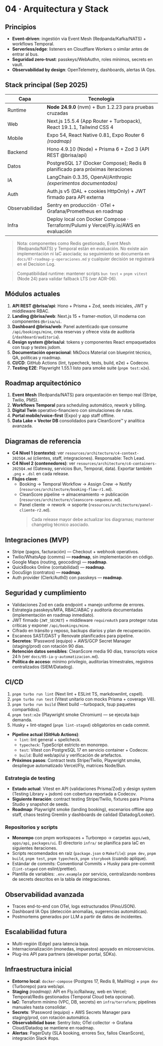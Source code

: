 # 04 · Arquitectura y Stack

## Principios

- **Event-driven**: ingestión via Event Mesh (Redpanda/Kafka/NATS) + workflows Temporal.
- **Serverless/edge**: listeners en Cloudflare Workers o similar antes de entrar al bus.
- **Seguridad zero-trust**: passkeys/WebAuthn, roles mínimos, secrets en vault.
- **Observabilidad by design**: OpenTelemetry, dashboards, alertas IA Ops.

## Stack principal (Sep 2025)

| Capa           | Tecnología                                                                           |
| -------------- | ------------------------------------------------------------------------------------ |
| Runtime        | **Node 24.9.0** (nvm) + Bun 1.2.23 para pruebas cruzadas                             |
| Web            | Next.js 15.5.4 (App Router + Turbopack), React 19.1.1, Tailwind CSS 4                |
| Mobile         | Expo 54, React Native 0.81, Expo Router 6 _(roadmap)_                                |
| Backend        | Hono 4.9.10 (Node) + Prisma 6 + Zod 3 (API REST @brisa/api)                          |
| Datos          | PostgreSQL 17 (Docker Compose); Redis 8 planificado para próximas iteraciones        |
| IA             | LangChain 0.3.35, OpenAI/Anthropic _(experimentos documentados)_                     |
| Auth           | Auth.js v5 (DAL + cookies HttpOnly) + JWT firmado para API externa                   |
| Observabilidad | Sentry en producción · OTel + Grafana/Prometheus en roadmap                          |
| Infra          | Deploy local con Docker Compose · Terraform/Pulumi y Vercel/Fly.io/AWS en evaluación |

> Nota: componentes como Redis gestionado, Event Mesh (Redpanda/NATS) y Temporal están en evaluación. No existe aún implementación ni IaC asociada; su seguimiento se documenta en `docs/07-roadmap-y-operaciones.md` y cualquier decisión se registrará en el Decision Log.

> Compatibilidad runtime: mantener scripts `bun test` + `pnpm vitest` (Node 24) para validar fallback LTS (ver ADR-06).

## Módulos actuales

1. **API REST @brisa/api**: Hono + Prisma + Zod, seeds iniciales, JWT y middleware RBAC.
2. **Landing @brisa/web**: Next.js 15 + framer-motion, UI moderna con componentes `@brisa/ui`.
3. **Dashboard @brisa/web**: Panel autenticado que consume `/api/bookings/mine`, crea reservas y ofrece vista de auditoría (`/dashboard/auditoria`).
4. **Design system @brisa/ui**: tokens y componentes React empaquetados con tsup y testes jsdom.
5. **Documentación operacional**: MkDocs Material con blueprint técnico, QA, políticas y roadmap.
6. **CI/CD**: GitHub Actions (lint, typecheck, tests, build, e2e) + Codecov.
7. **Testing E2E**: Playwright 1.55.1 listo para smoke suite (`pnpm test:e2e`).

## Roadmap arquitectónico

1. **Event Mesh** (Redpanda/NATS) para orquestación en tiempo real (Stripe, Twilio, PMS).
2. **Workflows Temporal** para scheduling automático, rework y billing.
3. **Digital Twin** operativo-financiero con simulaciones de rutas.
4. **Portal mobile/voice-first** (Expo) y app staff offline.
5. **Data Lake + Vector DB** consolidados para CleanScore™ y analítica avanzada.

## Diagramas de referencia

- **C4 Nivel 1 (contexto)**: ver `resources/architecture/c4-context-2025Q4.md` (clientes, staff, integraciones). Responsable: Tech Lead.
- **C4 Nivel 2 (contenedores)**: ver `resources/architecture/c4-containers-2025Q4.md` (Gateway, servicios Bun, Temporal, data). Exportar también `.png` + `.dsl` en cada release.
- **Flujos clave**:
  - Booking → Temporal Workflow → Assign Crew → Notify (`resources/architecture/booking-flow-r1.md`).
  - CleanScore pipeline → almacenamiento → publicación (`resources/architecture/cleanscore-sequence.md`).
  - Panel cliente → rework → soporte (`resources/architecture/panel-cliente-r2.md`).
    > Cada release mayor debe actualizar los diagramas; mantener changelog técnico asociado.

## Integraciones (MVP)

- Stripe (pagos, facturación) — Checkout + webhook operativos.
- Twilio/WhatsApp (comms) — **roadmap**, sin implementación en código.
- Google Maps (routing, geocoding) — **roadmap**.
- QuickBooks Online (contabilidad) — **roadmap**.
- DocuSign (contratos) — **roadmap**.
- Auth provider (Clerk/Auth0) con passkeys — **roadmap**.

## Seguridad y cumplimiento

- Validaciones Zod en cada endpoint + manejo uniforme de errores.
- Estrategia passkeys/MFA, RBAC/ABAC y auditoría documentadas (implementación en roadmap inmediato).
- JWT firmado (`JWT_SECRET`) + middleware `requireAuth` para proteger rutas críticas y exponer `/api/bookings/mine`.
- Cifrado en tránsito y reposo, backups diarios y plan de recuperación.
- Escaneos SAST/DAST y Renovate planificados para pipeline.
- **Secretos**: 1Password (equipo) + AWS/GCP Secret Manager (staging/prod) con rotación 90 días.
- **Retención datos sensibles**: CleanScore media 90 días, transcripts voice 24 h (ver `docs/05-ia-y-automatizacion.md`).
- **Política de acceso**: mínimo privilegio, auditorías trimestrales, registros centralizados (SIEM/Datadog).

## CI/CD

1. `pnpm turbo run lint` (Next lint + ESLint TS, markdownlint, cspell).
2. `pnpm turbo run test` (Vitest unitario con mocks Prisma + coverage V8).
3. `pnpm turbo run build` (Next build --turbopack, tsup paquetes compartidos).
4. `pnpm test:e2e` (Playwright smoke Chromium) — se ejecuta bajo demanda.
5. Husky + lint-staged (`pnpm lint-staged`) obligatorios en cada commit.

- **Pipeline actual (GitHub Actions)**:
  - `lint`: lint general + spellcheck.
  - `typecheck`: TypeScript estricto en monorepo.
  - `test`: Vitest con PostgreSQL 17 en servicio container + Codecov.
  - `build`: Build web/api/ui y verificación de artefactos.
- **Próximos pasos**: Contract tests Stripe/Twilio, Playwright smoke, despliegue automatizado Vercel/Fly, matrices Node/Bun.

### Estrategia de testing

- **Estado actual**: Vitest en API (validaciones Prisma/Zod) y design system (Testing Library + jsdom) con cobertura reportada a Codecov.
- **Siguiente iteración**: contract testing Stripe/Twilio, fixtures para Prisma Studio y snapshot de seeds.
- **Roadmap**: Playwright smoke (landing booking), escenarios offline app staff, chaos testing Gremlin y dashboards de calidad (Datadog/Looker).

### Repositorios y scripts

- **Monorepo** con pnpm workspaces + Turborepo → carpetas `apps/web`, `apps/api`, `packages/ui`. El directorio `infra/` se planifica para IaC en siguientes iteraciones.
- Scripts recomendados en raíz (`package.json` o `Makefile`): `pnpm dev`, `pnpm build`, `pnpm test`, `pnpm typecheck`, `pnpm storybook` (cuando aplique).
- Estándar de commits: Conventional Commits + Husky para pre-commit (`lint-staged` con eslint/prettier).
- Plantilla de variables: `.env.example` por servicio, centralizando nombres de secrets descritos en la tabla de integraciones.

## Observabilidad avanzada

- Traces end-to-end con OTel, logs estructurados (Pino/JSON).
- Dashboard IA Ops (detección anomalías, sugerencias automáticas).
- Postmortems generados por LLM a partir de datos de incidentes.

## Escalabilidad futura

- Multi-región (Edge) para latencia baja.
- Internacionalización (monedas, impuestos) apoyado en microservicios.
- Plug-ins API para partners (developer portal, SDKs).

## Infraestructura inicial

- **Entorno local**: `docker-compose` (Postgres 17, Redis 8, MailHog) + `pnpm dev` (Turborepo) para web/api.
- **Staging** _(roadmap)_: API en Fly.io/Railway, web en Vercel; Temporal/Redis gestionados (Temporal Cloud beta opcional).
- **IaC**: Terraform mínimo (VPC, DB, secrets) en `infra/terraform`; pipelines manuales hasta consolidar.
- **Secrets**: 1Password (equipo) + AWS Secrets Manager para staging/prod, con rotación automática.
- **Observabilidad base**: Sentry listo; OTel collector -> Grafana Cloud/Datadog se mantiene en roadmap.
- **Alertas**: PagerDuty (SLA booking, errores 5xx, fallos CleanScore), integración Slack #ops.
